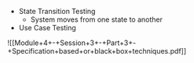 - State Transition Testing
	- System moves from one state to another
- Use Case Testing

![[Module+4+-+Session+3+-+Part+3+-+Specification+based+or+black+box+techniques.pdf]]